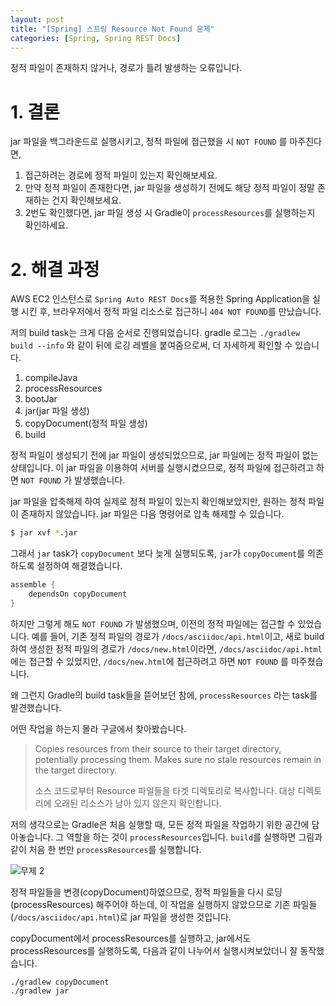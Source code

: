 ```yaml
---
layout: post
title: "[Spring] 스프링 Resource Not Found 문제"
categories: [Spring, Spring REST Docs]
---
```


정적 파일이 존재하지 않거나, 경로가 틀려 발생하는 오류입니다.

# 1. 결론
jar 파일을 백그라운드로 실행시키고, 정적 파일에 접근했을 시 `NOT FOUND` 를 마주친다면, 
1. 접근하려는 경로에 정적 파일이 있는지 확인해보세요.
2. 만약 정적 파일이 존재한다면, jar 파일을 생성하기 전에도 해당 정적 파일이 정말 존재하는 건지 확인해보세요.
3. 2번도 확인했다면, jar 파일 생성 시 Gradle이 `processResources`를 실행하는지 확인하세요. 

# 2. 해결 과정
AWS EC2 인스턴스로 `Spring Auto REST Docs`를 적용한 Spring Application을 실행 시킨 후, 브라우저에서 정적 파일 리소스로 접근하니 `404 NOT FOUND`를 만났습니다.

저의 build task는 크게 다음 순서로 진행되었습니다. gradle 로그는 `./gradlew build --info` 와 같이 뒤에 로깅 레벨을 붙여줌으로써, 더 자세하게 확인할 수 있습니다.

1. compileJava
2. processResources
3. bootJar
4. jar(jar 파일 생성)
5. copyDocument(정적 파일 생성)
6. build

정적 파일이 생성되기 전에 jar 파일이 생성되었으므로, jar 파일에는 정적 파일이 없는 상태입니다. 이 jar 파일을 이용하여 서버를 실행시켰으므로, 정적 파일에 접근하려고 하면 `NOT FOUND` 가 발생했습니다.

jar 파일을 압축해제 하여 실제로 정적 파일이 있는지 확인해보았지만, 원하는 정적 파일이 존재하지 않았습니다. jar 파일은 다음 명령어로 압축 해제할 수 있습니다.

```bash
$ jar xvf *.jar
```


그래서 `jar` task가 `copyDocument` 보다 늦게 실행되도록, `jar`가 `copyDocument`를 의존하도록 설정하여 해결했습니다.

```groovy
assemble {
    dependsOn copyDocument
}
```

하지만 그렇게 해도 `NOT FOUND` 가 발생했으며, 이전의 정적 파일에는 접근할 수 있었습니다.
예를 들어, 기존 정적 파일의 경로가 `/docs/asciidoc/api.html`이고, 새로 build하여 생성한 정적 파일의 경로가 `/docs/new.html`이라면, `/docs/asciidoc/api.html`에는 접근할 수 있었지만, `/docs/new.html`에 접근하려고 하면 `NOT FOUND` 를 마주쳤습니다.

왜 그런지 Gradle의 build task들을 뜯어보던 참에, `processResources` 라는 task를 발견했습니다.

어떤 작업을 하는지 몰라 구글에서 찾아봤습니다.

> Copies resources from their source to their target directory, potentially processing them. Makes sure no stale resources remain in the target directory.
> 
> 소스 코드로부터 Resource 파일들을 타겟 디렉토리로 복사합니다. 대상 디렉토리에 오래된 리소스가 남아 있지 않은지 확인합니다.

저의 생각으로는 Gradle은 처음 실행할 때, 모든 정적 파일을 작업하기 위한 공간에 담아놓습니다. 그 역할을 하는 것이 `processResources`입니다. `build`를 실행하면 그림과 같이 처음 한 번만 `processResources`를 실행합니다.

![무제 2](https://user-images.githubusercontent.com/56301069/125197438-9bb26c00-e298-11eb-844b-7c7969b4acb8.jpg)

정적 파일들을 변경(copyDocument)하였으므로, 정적 파일들을 다시 로딩(processResources) 해주어야 하는데, 이 작업을 실행하지 않았으므로 기존 파일들(`/docs/asciidoc/api.html`)로 jar 파일을 생성한 것입니다.

copyDocument에서 processResources를 실행하고, jar에서도 processResources를 실행하도록, 다음과 같이 나누어서 실행시켜보았더니 잘 동작했습니다.

```
./gradlew copyDocument
./gradlew jar
```
